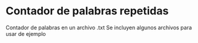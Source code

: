 # Contador de palabras repetidas
Contador de palabras en un archivo .txt
Se incluyen algunos archivos para usar de ejemplo
